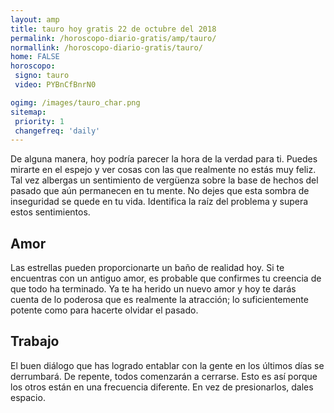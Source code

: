 ```yaml
---
layout: amp
title: tauro hoy gratis 22 de octubre del 2018 
permalink: /horoscopo-diario-gratis/amp/tauro/
normallink: /horoscopo-diario-gratis/tauro/
home: FALSE
horoscopo:
 signo: tauro
 video: PYBnCfBnrN0

ogimg: /images/tauro_char.png
sitemap:
 priority: 1
 changefreq: 'daily'
---
```



De alguna manera, hoy podría parecer la hora de la verdad para ti. Puedes mirarte en el espejo y ver cosas con las que realmente no estás muy feliz. Tal vez albergas un sentimiento de vergüenza sobre la base de hechos del pasado que aún permanecen en tu mente. No dejes que esta sombra de inseguridad se quede en tu vida. Identifica la raíz del problema  y supera estos sentimientos.

## Amor

Las estrellas pueden proporcionarte un baño de realidad hoy. Si te encuentras con un antiguo amor, es probable que confirmes tu creencia de que todo ha terminado. Ya te ha herido un nuevo amor y hoy te darás cuenta de lo poderosa que es realmente la atracción; lo suficientemente potente como para hacerte olvidar el pasado.

## Trabajo

El buen diálogo que has logrado entablar con la gente en los últimos días se derrumbará. De repente, todos comenzarán a cerrarse. Esto es así porque los otros están en una frecuencia diferente. En vez de presionarlos, dales espacio.